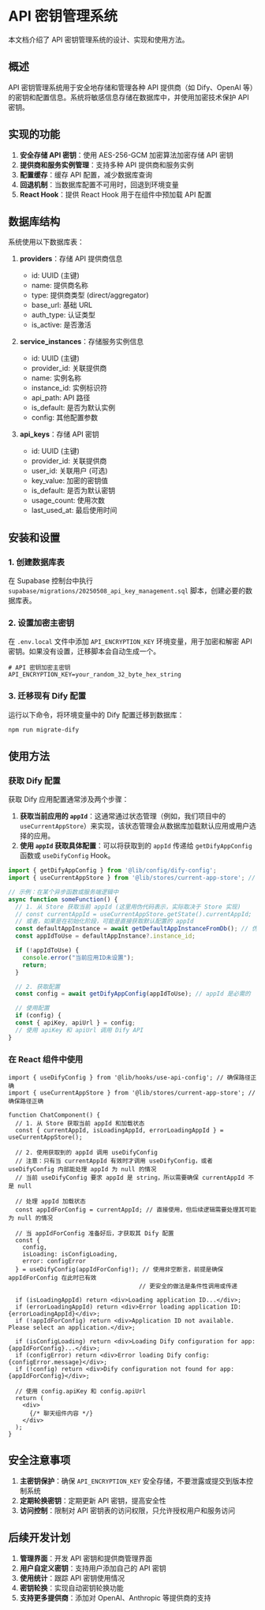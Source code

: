 # API 密钥管理系统

本文档介绍了 API 密钥管理系统的设计、实现和使用方法。

## 概述

API 密钥管理系统用于安全地存储和管理各种 API 提供商（如 Dify、OpenAI 等）的密钥和配置信息。系统将敏感信息存储在数据库中，并使用加密技术保护 API 密钥。

## 实现的功能

1. **安全存储 API 密钥**：使用 AES-256-GCM 加密算法加密存储 API 密钥
2. **提供商和服务实例管理**：支持多种 API 提供商和服务实例
3. **配置缓存**：缓存 API 配置，减少数据库查询
4. **回退机制**：当数据库配置不可用时，回退到环境变量
5. **React Hook**：提供 React Hook 用于在组件中预加载 API 配置

## 数据库结构

系统使用以下数据库表：

1. **providers**：存储 API 提供商信息
   - id: UUID (主键)
   - name: 提供商名称
   - type: 提供商类型 (direct/aggregator)
   - base_url: 基础 URL
   - auth_type: 认证类型
   - is_active: 是否激活

2. **service_instances**：存储服务实例信息
   - id: UUID (主键)
   - provider_id: 关联提供商
   - name: 实例名称
   - instance_id: 实例标识符
   - api_path: API 路径
   - is_default: 是否为默认实例
   - config: 其他配置参数

3. **api_keys**：存储 API 密钥
   - id: UUID (主键)
   - provider_id: 关联提供商
   - user_id: 关联用户 (可选)
   - key_value: 加密的密钥值
   - is_default: 是否为默认密钥
   - usage_count: 使用次数
   - last_used_at: 最后使用时间

## 安装和设置

### 1. 创建数据库表

在 Supabase 控制台中执行 `supabase/migrations/20250508_api_key_management.sql` 脚本，创建必要的数据库表。

### 2. 设置加密主密钥

在 `.env.local` 文件中添加 `API_ENCRYPTION_KEY` 环境变量，用于加密和解密 API 密钥。如果没有设置，迁移脚本会自动生成一个。

```
# API 密钥加密主密钥
API_ENCRYPTION_KEY=your_random_32_byte_hex_string
```

### 3. 迁移现有 Dify 配置

运行以下命令，将环境变量中的 Dify 配置迁移到数据库：

```bash
npm run migrate-dify
```

## 使用方法

### 获取 Dify 配置

获取 Dify 应用配置通常涉及两个步骤：
1. **获取当前应用的 `appId`**：这通常通过状态管理（例如，我们项目中的 `useCurrentAppStore`）来实现，该状态管理会从数据库加载默认应用或用户选择的应用。
2. **使用 `appId` 获取具体配置**：可以将获取到的 `appId` 传递给 `getDifyAppConfig` 函数或 `useDifyConfig` Hook。

```typescript
import { getDifyAppConfig } from '@lib/config/dify-config';
import { useCurrentAppStore } from '@lib/stores/current-app-store'; // 假设的路径

// 示例：在某个异步函数或服务端逻辑中
async function someFunction() {
  // 1. 从 Store 获取当前 appId (这里用伪代码表示，实际取决于 Store 实现)
  // const currentAppId = useCurrentAppStore.getState().currentAppId; 
  // 或者，如果是在初始化阶段，可能是直接获取默认配置的 appId
  const defaultAppInstance = await getDefaultAppInstanceFromDb(); // 伪代码：从数据库获取默认应用
  const appIdToUse = defaultAppInstance?.instance_id;

  if (!appIdToUse) {
    console.error("当前应用ID未设置");
    return;
  }

  // 2. 获取配置
  const config = await getDifyAppConfig(appIdToUse); // appId 是必需的

  // 使用配置
  if (config) {
  const { apiKey, apiUrl } = config;
  // 使用 apiKey 和 apiUrl 调用 Dify API
}
```

### 在 React 组件中使用

```tsx
import { useDifyConfig } from '@lib/hooks/use-api-config'; // 确保路径正确
import { useCurrentAppStore } from '@lib/stores/current-app-store'; // 确保路径正确

function ChatComponent() {
  // 1. 从 Store 获取当前 appId 和加载状态
  const { currentAppId, isLoadingAppId, errorLoadingAppId } = useCurrentAppStore();

  // 2. 使用获取到的 appId 调用 useDifyConfig
  // 注意：只有当 currentAppId 有效时才调用 useDifyConfig，或者 useDifyConfig 内部能处理 appId 为 null 的情况
  // 当前 useDifyConfig 要求 appId 是 string，所以需要确保 currentAppId 不是 null
  
  // 处理 appId 加载状态
  const appIdForConfig = currentAppId; // 直接使用，但后续逻辑需要处理其可能为 null 的情况

  // 当 appIdForConfig 准备好后，才获取其 Dify 配置
  const { 
    config, 
    isLoading: isConfigLoading, 
    error: configError 
  } = useDifyConfig(appIdForConfig!); // 使用非空断言，前提是确保 appIdForConfig 在此时已有效
                                     // 更安全的做法是条件性调用或传递

  if (isLoadingAppId) return <div>Loading application ID...</div>;
  if (errorLoadingAppId) return <div>Error loading application ID: {errorLoadingAppId}</div>;
  if (!appIdForConfig) return <div>Application ID not available. Please select an application.</div>;
  
  if (isConfigLoading) return <div>Loading Dify configuration for app: {appIdForConfig}...</div>;
  if (configError) return <div>Error loading Dify config: {configError.message}</div>;
  if (!config) return <div>Dify configuration not found for app: {appIdForConfig}</div>;
  
  // 使用 config.apiKey 和 config.apiUrl
  return (
    <div>
      {/* 聊天组件内容 */}
    </div>
  );
}
```

## 安全注意事项

1. **主密钥保护**：确保 `API_ENCRYPTION_KEY` 安全存储，不要泄露或提交到版本控制系统
2. **定期轮换密钥**：定期更新 API 密钥，提高安全性
3. **访问控制**：限制对 API 密钥表的访问权限，只允许授权用户和服务访问

## 后续开发计划

1. **管理界面**：开发 API 密钥和提供商管理界面
2. **用户自定义密钥**：支持用户添加自己的 API 密钥
3. **使用统计**：跟踪 API 密钥使用情况
4. **密钥轮换**：实现自动密钥轮换功能
5. **支持更多提供商**：添加对 OpenAI、Anthropic 等提供商的支持
